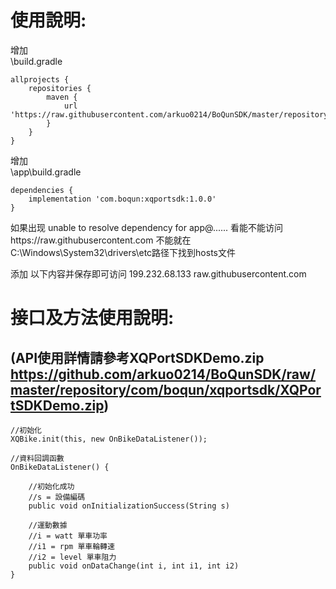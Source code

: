 # 使用說明:  
增加  
\build.gradle  


    allprojects {
    	repositories {
    		maven {
    			url 'https://raw.githubusercontent.com/arkuo0214/BoQunSDK/master/repository'
    		}
    	}
    }
    

增加  
\app\build.gradle  


    dependencies {
    	implementation 'com.boqun:xqportsdk:1.0.0'
    }
    
如果出现 unable to resolve dependency for app@...... 看能不能访问https://raw.githubusercontent.com 不能就在C:\Windows\System32\drivers\etc路径下找到hosts文件  

添加 以下内容并保存即可访问 199.232.68.133 raw.githubusercontent.com  
  
  
# 接口及方法使用說明:  
## **(API使用詳情請參考XQPortSDKDemo.zip https://github.com/arkuo0214/BoQunSDK/raw/master/repository/com/boqun/xqportsdk/XQPortSDKDemo.zip)**
    //初始化
    XQBike.init(this, new OnBikeDataListener());
    
    //資料回調函數
    OnBikeDataListener() {
	
    	//初始化成功
    	//s = 設備編碼
    	public void onInitializationSuccess(String s)
	
    	//運動數據
		//i = watt 單車功率
		//i1 = rpm 單車輪轉速
		//i2 = level 單車阻力
    	public void onDataChange(int i, int i1, int i2)
	}

